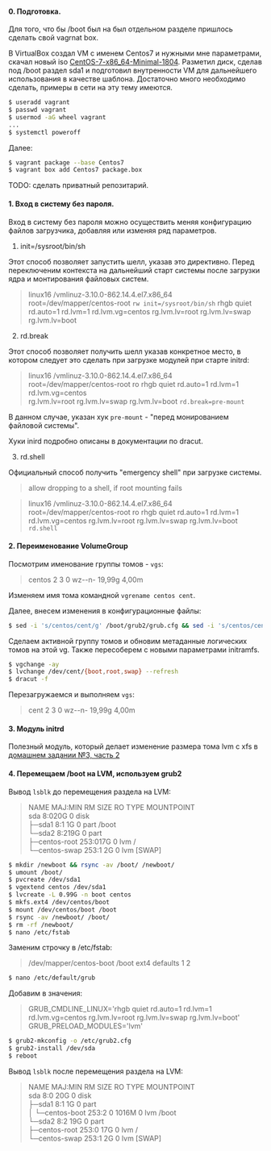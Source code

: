 #### 0. Подготовка.

Для того, что бы /boot был на был отдельном разделе пришлось сделать свой vagrnat box.

В VirtualBox создал VM с именем Centos7 и нужными мне параметрами, скачал новый iso [CentOS-7-x86_64-Minimal-1804](http://mirror.corbina.net/pub/Linux/centos/7.5.1804/isos/x86_64/CentOS-7-x86_64-Minimal-1804.iso). Разметил диск, сделав под /boot раздел sda1 и подготовил внутренности VM для дальнейшего использования в качестве шаблона. Достаточно много необходимо сделать, примеры в сети на эту тему имеются.

```sh
$ useradd vagrant
$ passwd vagrant
$ usermod -aG wheel vagrant
...
$ systemctl poweroff
```

Далее:

```sh
$ vagrant package --base Centos7
$ vagrant box add Centos7 package.box
```

TODO: сделать приватный репозитарий.


#### 1. Вход в систему без пароля.

Вход в систему без пароля можно осуществить меняя конфигурацию файлов загрузчика, добавляя или изменяя ряд параметров.

1. init=/sysroot/bin/sh

Этот способ позволяет запустить шелл, указав это директивно. Перед переключеним контекста на дальнейший старт системы после загрузки ядра и монтирования файловых систем.

>linux16 /vmlinuz-3.10.0-862.14.4.el7.x86_64 root=/dev/mapper/centos-root `rw init=/sysroot/bin/sh` rhgb quiet rd.auto=1 rd.lvm=1 rd.lvm.vg=centos 
> rg.lvm.lv=root rg.lvm.lv=swap rg.lvm.lv=boot 

2. rd.break

Этот способ позволяет получить шелл указав конкретное место, в котором следует это сделать при загрузке модулей при старте initrd:

>linux16 /vmlinuz-3.10.0-862.14.4.el7.x86_64 root=/dev/mapper/centos-root ro rhgb quiet rd.auto=1 rd.lvm=1 rd.lvm.vg=centos \
>rg.lvm.lv=root rg.lvm.lv=swap rg.lvm.lv=boot `rd.break=pre-mount`

В данном случае, указан хук `pre-mount` - "перед монированием файловой системы".

Хуки inird подробно описаны в документации по dracut.

3. rd.shell

Официальный способ получить "emergency shell" при загрузке системы.

>allow dropping to a shell, if root mounting fails

>linux16 /vmlinuz-3.10.0-862.14.4.el7.x86_64 root=/dev/mapper/centos-root ro rhgb quiet rd.auto=1 rd.lvm=1 rd.lvm.vg=centos
>rg.lvm.lv=root rg.lvm.lv=swap rg.lvm.lv=boot `rd.shell`

#### 2. Переименование VolumeGroup

Посмотрим именование группы томов - `vgs`:

>centos   2   3   0 wz--n- 19,99g 4,00m

Изменяем имя тома командной `vgrename centos cent`.

Далее, внесем изменения в конфигурационные файлы:

```sh
$ sed -i 's/centos/cent/g' /boot/grub2/grub.cfg && sed -i 's/centos/cent/g' /etc/fstab
```

Сделаем активной группу томов и обновим метаданные логических томов на этой vg. Также пересоберем с новыми параметрами initramfs. 

```sh
$ vgchange -ay
$ lvchange /dev/cent/{boot,root,swap} --refresh
$ dracut -f
```

Перезагружаемся и выполняем `vgs`:

>cent   2   3   0 wz--n- 19,99g 4,00m

#### 3. Модуль initrd

Полезный модуль, который делает изменение размера тома lvm с xfs в [домашнем задании №3, часть 2](https://github.com/kakoka/otus-homework/tree/master/hw03#2-%D1%83%D0%BC%D0%B5%D0%BD%D1%8C%D1%88%D0%B8%D1%82%D1%8C-xfs--%D0%B4%D0%BE-8-gb)

#### 4. Перемещаем /boot на LVM, используем grub2

Вывод `lsblk` до перемещения раздела на LVM:

>NAME            MAJ:MIN RM SIZE RO TYPE MOUNTPOINT \
>sda               8:020G  0 disk                   \
>├─sda1            8:1 1G  0 part /boot             \
>└─sda2            8:219G  0 part                   \
>  ├─centos-root 253:017G  0 lvm  /                 \
>  └─centos-swap 253:1 2G  0 lvm  [SWAP]

```sh
$ mkdir /newboot && rsync -av /boot/ /newboot/
$ umount /boot/
$ pvcreate /dev/sda1
$ vgextend centos /dev/sda1
$ lvcreate -L 0.99G -n boot centos
$ mkfs.ext4 /dev/centos/boot 
$ mount /dev/centos/boot /boot
$ rsync -av /newboot/ /boot/
$ rm -rf /newboot/
$ nano /etc/fstab 
```

Заменим строчку в /etc/fstab:

> /dev/mapper/centos-boot /boot ext4 defaults 1 2

```sh
$ nano /etc/default/grub 
```

Добавим в значения:

> GRUB_CMDLINE_LINUX='rhgb quiet rd.auto=1 rd.lvm=1 rd.lvm.vg=centos rg.lvm.lv=root rg.lvm.lv=swap rg.lvm.lv=boot' \
> GRUB_PRELOAD_MODULES='lvm'

```sh
$ grub2-mkconfig -o /etc/grub2.cfg 
$ grub2-install /dev/sda
$ reboot
```

Вывод `lsblk` после перемещения раздела на LVM:

>NAME            MAJ:MIN RM  SIZE RO TYPE MOUNTPOINT \
>sda               8:0 20G  0 disk                   \
>├─sda1            8:1  1G  0 part                   \
>│ └─centos-boot 253:2    0 1016M  0 lvm  /boot      \
>└─sda2            8:2 19G  0 part                   \
>  ├─centos-root 253:0 17G  0 lvm  /                 \
>  └─centos-swap 253:1  2G  0 lvm  [SWAP]     
